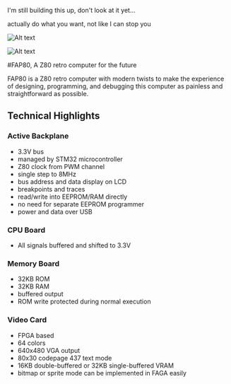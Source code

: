 I'm still building this up, don't look at it yet...

actually do what you want, not like I can stop you 

![Alt text](http://i.imgur.com/f08Pt1o.jpg)

![Alt text](http://i.imgur.com/XjIJ9EY.jpg)

#FAP80, A Z80 retro computer for the future

FAP80 is a Z80 retro computer with modern twists to make the experience of designing, programming, and debugging this computer as painless and straightforward as possible.

## Technical Highlights

### Active Backplane

* 3.3V bus
* managed by STM32 microcontroller
* Z80 clock from PWM channel
* single step to 8MHz
* bus address and data display on LCD
* breakpoints and traces
* read/write into EEPROM/RAM directly
* no need for separate EEPROM programmer
* power and data over USB

### CPU Board
* All signals buffered and shifted to 3.3V

### Memory Board
* 32KB ROM
* 32KB RAM
* buffered output
* ROM write protected during normal execution

### Video Card
* FPGA based
* 64 colors
* 640x480 VGA output
* 80x30 codepage 437 text mode
* 16KB double-buffered or 32KB single-buffered VRAM
* bitmap or sprite mode can be implemented in FAGA easily

